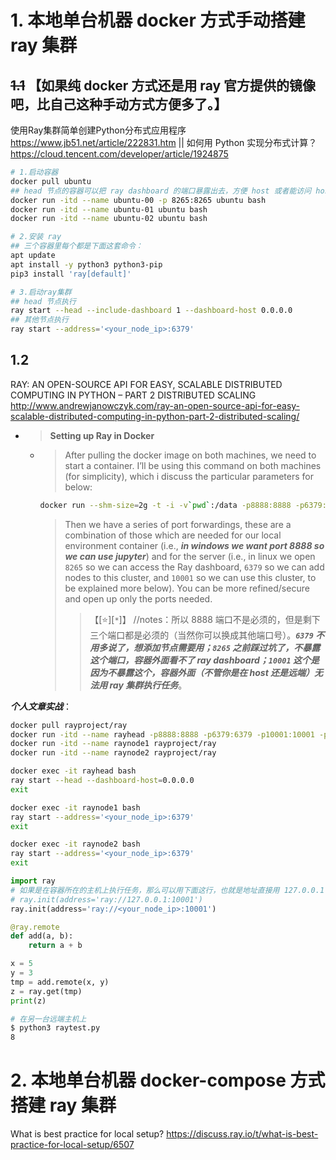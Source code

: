 
# 1. 本地单台机器 docker 方式手动搭建 ray 集群

## ~~1.1~~ 【如果纯 docker 方式还是用 ray 官方提供的镜像吧，比自己这种手动方式方便多了。】

使用Ray集群简单创建Python分布式应用程序 https://www.jb51.net/article/222831.htm || 如何用 Python 实现分布式计算？ https://cloud.tencent.com/developer/article/1924875

```sh
# 1.启动容器
docker pull ubuntu
## head 节点的容器可以把 ray dashboard 的端口暴露出去，方便 host 或者能访问 host 的远端机器查看集群状态
docker run -itd --name ubuntu-00 -p 8265:8265 ubuntu bash
docker run -itd --name ubuntu-01 ubuntu bash
docker run -itd --name ubuntu-02 ubuntu bash

# 2.安装 ray
## 三个容器里每个都是下面这套命令：
apt update
apt install -y python3 python3-pip
pip3 install 'ray[default]'

# 3.启动ray集群
## head 节点执行
ray start --head --include-dashboard 1 --dashboard-host 0.0.0.0
## 其他节点执行
ray start --address='<your_node_ip>:6379'
```

## 1.2

RAY: AN OPEN-SOURCE API FOR EASY, SCALABLE DISTRIBUTED COMPUTING IN PYTHON – PART 2 DISTRIBUTED SCALING http://www.andrewjanowczyk.com/ray-an-open-source-api-for-easy-scalable-distributed-computing-in-python-part-2-distributed-scaling/
- > **Setting up Ray in Docker**
  * > After pulling the docker image on both machines, we need to start a container. I’ll be using this command on both machines (for simplicity), which i discuss the particular parameters for below:
    ```sh
    docker run --shm-size=2g -t -i -v`pwd`:/data -p8888:8888 -p6379:6379 -p10001:10001 -p8265:8265 rayproject/ray
    ```
    > Then we have a series of port forwardings, these are a combination of those which are needed for our local environment container (i.e., ***in windows we want port 8888 so we can use jupyter***) and for the server (i.e., in linux we open `8265` so we can access the Ray dashboard, `6379` so we can add nodes to this cluster, and `10001` so we can use this cluster, to be explained more below). You can be more refined/secure and open up only the ports needed.
    >> 【[:star:][`*`]】 //notes：所以 8888 端口不是必须的，但是剩下三个端口都是必须的（当然你可以换成其他端口号）。***`6379` 不用多说了，想添加节点需要用；`8265` 之前踩过坑了，不暴露这个端口，容器外面看不了 ray dashboard；`10001` 这个是因为不暴露这个，容器外面（不管你是在 host 还是远端）无法用 ray 集群执行任务***。

***个人文章实战***：
```sh
docker pull rayproject/ray
docker run -itd --name rayhead -p8888:8888 -p6379:6379 -p10001:10001 -p8265:8265 rayproject/ray
docker run -itd --name raynode1 rayproject/ray
docker run -itd --name raynode2 rayproject/ray

docker exec -it rayhead bash
ray start --head --dashboard-host=0.0.0.0
exit

docker exec -it raynode1 bash
ray start --address='<your_node_ip>:6379'
exit

docker exec -it raynode2 bash
ray start --address='<your_node_ip>:6379'
exit
```

```py
import ray
# 如果是在容器所在的主机上执行任务，那么可以用下面这行，也就是地址直接用 127.0.0.1 都可以。
# ray.init(address='ray://127.0.0.1:10001')
ray.init(address='ray://<your_node_ip>:10001')

@ray.remote
def add(a, b):
    return a + b

x = 5
y = 3
tmp = add.remote(x, y)
z = ray.get(tmp)
print(z)
```
```sh
# 在另一台远端主机上
$ python3 raytest.py 
8
```

# 2. 本地单台机器 docker-compose 方式搭建 ray 集群

What is best practice for local setup? https://discuss.ray.io/t/what-is-best-practice-for-local-setup/6507
